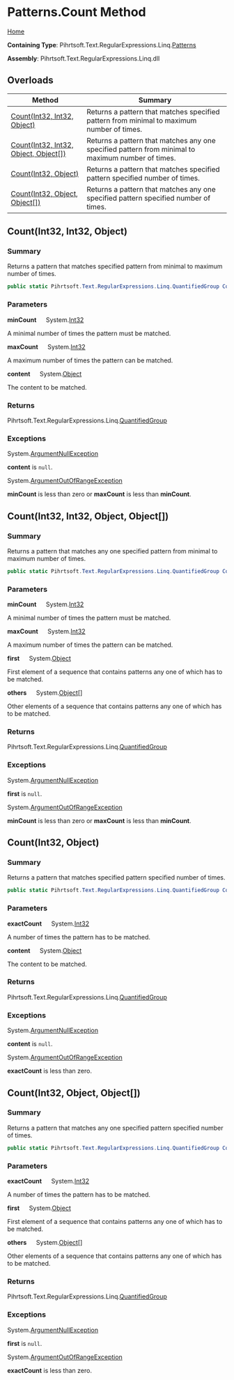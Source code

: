 # Patterns\.Count Method

[Home](../../../../../../README.md)

**Containing Type**: Pihrtsoft\.Text\.RegularExpressions\.Linq\.[Patterns](../README.md)

**Assembly**: Pihrtsoft\.Text\.RegularExpressions\.Linq\.dll

## Overloads

| Method | Summary |
| ------ | ------- |
| [Count(Int32, Int32, Object)](#Pihrtsoft_Text_RegularExpressions_Linq_Patterns_Count_System_Int32_System_Int32_System_Object_) | Returns a pattern that matches specified pattern from minimal to maximum number of times\. |
| [Count(Int32, Int32, Object, Object\[\])](#Pihrtsoft_Text_RegularExpressions_Linq_Patterns_Count_System_Int32_System_Int32_System_Object_System_Object___) | Returns a pattern that matches any one specified pattern from minimal to maximum number of times\. |
| [Count(Int32, Object)](#Pihrtsoft_Text_RegularExpressions_Linq_Patterns_Count_System_Int32_System_Object_) | Returns a pattern that matches specified pattern specified number of times\. |
| [Count(Int32, Object, Object\[\])](#Pihrtsoft_Text_RegularExpressions_Linq_Patterns_Count_System_Int32_System_Object_System_Object___) | Returns a pattern that matches any one specified pattern specified number of times\. |

## Count\(Int32, Int32, Object\) <a name="Pihrtsoft_Text_RegularExpressions_Linq_Patterns_Count_System_Int32_System_Int32_System_Object_"></a>

### Summary

Returns a pattern that matches specified pattern from minimal to maximum number of times\.

```csharp
public static Pihrtsoft.Text.RegularExpressions.Linq.QuantifiedGroup Count(int minCount, int maxCount, object content)
```

### Parameters

**minCount** &emsp; System\.[Int32](https://docs.microsoft.com/en-us/dotnet/api/system.int32)

A minimal number of times the pattern must be matched\.

**maxCount** &emsp; System\.[Int32](https://docs.microsoft.com/en-us/dotnet/api/system.int32)

A maximum number of times the pattern can be matched\.

**content** &emsp; System\.[Object](https://docs.microsoft.com/en-us/dotnet/api/system.object)

The content to be matched\.

### Returns

Pihrtsoft\.Text\.RegularExpressions\.Linq\.[QuantifiedGroup](../../QuantifiedGroup/README.md)

### Exceptions

System\.[ArgumentNullException](https://docs.microsoft.com/en-us/dotnet/api/system.argumentnullexception)

**content** is `null`\.

System\.[ArgumentOutOfRangeException](https://docs.microsoft.com/en-us/dotnet/api/system.argumentoutofrangeexception)

**minCount** is less than zero or **maxCount** is less than **minCount**\.

## Count\(Int32, Int32, Object, Object\[\]\) <a name="Pihrtsoft_Text_RegularExpressions_Linq_Patterns_Count_System_Int32_System_Int32_System_Object_System_Object___"></a>

### Summary

Returns a pattern that matches any one specified pattern from minimal to maximum number of times\.

```csharp
public static Pihrtsoft.Text.RegularExpressions.Linq.QuantifiedGroup Count(int minCount, int maxCount, object first, params object[] others)
```

### Parameters

**minCount** &emsp; System\.[Int32](https://docs.microsoft.com/en-us/dotnet/api/system.int32)

A minimal number of times the pattern must be matched\.

**maxCount** &emsp; System\.[Int32](https://docs.microsoft.com/en-us/dotnet/api/system.int32)

A maximum number of times the pattern can be matched\.

**first** &emsp; System\.[Object](https://docs.microsoft.com/en-us/dotnet/api/system.object)

First element of a sequence that contains patterns any one of which has to be matched\.

**others** &emsp; System\.[Object](https://docs.microsoft.com/en-us/dotnet/api/system.object)\[\]

Other elements of a sequence that contains patterns any one of which has to be matched\.

### Returns

Pihrtsoft\.Text\.RegularExpressions\.Linq\.[QuantifiedGroup](../../QuantifiedGroup/README.md)

### Exceptions

System\.[ArgumentNullException](https://docs.microsoft.com/en-us/dotnet/api/system.argumentnullexception)

**first** is `null`\.

System\.[ArgumentOutOfRangeException](https://docs.microsoft.com/en-us/dotnet/api/system.argumentoutofrangeexception)

**minCount** is less than zero or **maxCount** is less than **minCount**\.

## Count\(Int32, Object\) <a name="Pihrtsoft_Text_RegularExpressions_Linq_Patterns_Count_System_Int32_System_Object_"></a>

### Summary

Returns a pattern that matches specified pattern specified number of times\.

```csharp
public static Pihrtsoft.Text.RegularExpressions.Linq.QuantifiedGroup Count(int exactCount, object content)
```

### Parameters

**exactCount** &emsp; System\.[Int32](https://docs.microsoft.com/en-us/dotnet/api/system.int32)

A number of times the pattern has to be matched\.

**content** &emsp; System\.[Object](https://docs.microsoft.com/en-us/dotnet/api/system.object)

The content to be matched\.

### Returns

Pihrtsoft\.Text\.RegularExpressions\.Linq\.[QuantifiedGroup](../../QuantifiedGroup/README.md)

### Exceptions

System\.[ArgumentNullException](https://docs.microsoft.com/en-us/dotnet/api/system.argumentnullexception)

**content** is `null`\.

System\.[ArgumentOutOfRangeException](https://docs.microsoft.com/en-us/dotnet/api/system.argumentoutofrangeexception)

**exactCount** is less than zero\.

## Count\(Int32, Object, Object\[\]\) <a name="Pihrtsoft_Text_RegularExpressions_Linq_Patterns_Count_System_Int32_System_Object_System_Object___"></a>

### Summary

Returns a pattern that matches any one specified pattern specified number of times\.

```csharp
public static Pihrtsoft.Text.RegularExpressions.Linq.QuantifiedGroup Count(int exactCount, object first, params object[] others)
```

### Parameters

**exactCount** &emsp; System\.[Int32](https://docs.microsoft.com/en-us/dotnet/api/system.int32)

A number of times the pattern has to be matched\.

**first** &emsp; System\.[Object](https://docs.microsoft.com/en-us/dotnet/api/system.object)

First element of a sequence that contains patterns any one of which has to be matched\.

**others** &emsp; System\.[Object](https://docs.microsoft.com/en-us/dotnet/api/system.object)\[\]

Other elements of a sequence that contains patterns any one of which has to be matched\.

### Returns

Pihrtsoft\.Text\.RegularExpressions\.Linq\.[QuantifiedGroup](../../QuantifiedGroup/README.md)

### Exceptions

System\.[ArgumentNullException](https://docs.microsoft.com/en-us/dotnet/api/system.argumentnullexception)

**first** is `null`\.

System\.[ArgumentOutOfRangeException](https://docs.microsoft.com/en-us/dotnet/api/system.argumentoutofrangeexception)

**exactCount** is less than zero\.

